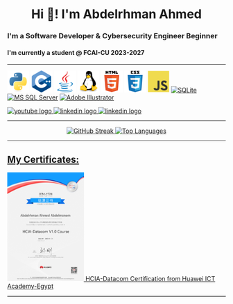 <h1 align="center">Hi 👋! I'm Abdelrhman Ahmed</h1>


<h3>I'm a Software Developer & Cybersecurity Engineer Beginner</h3>
<h4>I'm currently a student @ FCAI-CU 2023-2027</h4>

---

<p>
  <a href="#"><img src="https://raw.githubusercontent.com/devicons/devicon/master/icons/python/python-original.svg" alt="Python" width="50" height="50" /></a>
  <a href="#"><img src="https://raw.githubusercontent.com/devicons/devicon/master/icons/cplusplus/cplusplus-original.svg" alt="C++" width="50" height="50"/></a>
  <a href="#"><img src="https://raw.githubusercontent.com/devicons/devicon/master/icons/java/java-original.svg" alt="Java" width="50" height="50"/></a>
  <a href="#"><img src="https://raw.githubusercontent.com/devicons/devicon/master/icons/linux/linux-original.svg" alt="Linux" width="50" height="50"/></a>
  <a href="#"><img src="https://raw.githubusercontent.com/devicons/devicon/master/icons/html5/html5-original-wordmark.svg" alt="HTML5" width="50" height="50"/></a>
  <a href="#"><img src="https://raw.githubusercontent.com/devicons/devicon/master/icons/css3/css3-original-wordmark.svg" alt="CSS3" width="50" height="50"/></a>
  <a href="#"><img src="https://raw.githubusercontent.com/devicons/devicon/master/icons/javascript/javascript-original.svg" alt="JavaScript" width="50" height="50"/></a>
  <a href="#"><img src="https://www.vectorlogo.zone/logos/sqlite/sqlite-icon.svg" alt="SQLite" width="50" height="50"/></a>
  <a href="#"><img src="https://www.svgrepo.com/show/303229/microsoft-sql-server-logo.svg" alt="MS SQL Server" width="50" height="50"/></a>
  <a href="#"><img src="https://www.vectorlogo.zone/logos/adobe_illustrator/adobe_illustrator-icon.svg" alt="Adobe Illustrator" width="50" height="50"/></a>
  
</p>
<div align="left">
  <a href="https://www.youtube.com/@Abdelrhman.Ahmed1">
  <img src="https://img.shields.io/static/v1?message=Youtube&logo=youtube&label=&color=FF0000&logoColor=white&labelColor=&style=for-the-badge" height="35" alt="youtube logo"/> 
  </a>
  <a href="https://www.linkedin.com/in/abdelrhman-ahmed-82609b296">
  <img src="https://img.shields.io/static/v1?message=LinkedIn&logo=linkedin&label=&color=0077B5&logoColor=white&labelColor=&style=for-the-badge" height="35" alt="linkedin logo"  />
  <a href="mailto:abdelrhmanahmedd2023@gmail.com" target="_blank">
  <img src="https://img.shields.io/static/v1?message=Gmail&logo=Gmail&label=&color=FA2340&logoColor=white&labelColor=&style=for-the-badge" height="35" alt="linkedin logo"  />
  
</div>


---

<div align="center">
  <img src="https://github-readme-streak-stats.herokuapp.com/?user=abdelrhman-ahmed1&&theme=github-dark-blue" alt="GitHub Streak" height="180px"/>
  
  <img src="https://github-readme-stats.vercel.app/api/top-langs?username=abdelrhman-ahmed1&show_icons=true&locale=en&layout=compact&theme=radical&background=#0366d6" alt="Top Languages" height="180px" />
</div>


---

<h2>My Certificates:</h2>
<table border="1" cellspacing="0" cellpadding="10" style="text-align: center;">
  <thead></thead>
    <tr>
  <img src="https://github.com/Abdelrhman-Ahmed1/Abdelrhman-Ahmed1/blob/e25895d7faba876320554e0d24161c6131f11388/_HCIA-Datacom%20V1.0%20Course_page-0001.jpg" alt="HCIA-Datacom Certification" height="250px"/> HCIA-Datacom Certification from Huawei ICT Academy-Egypt
    </tr>
  
</table>





